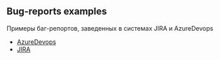 ## Bug-reports examples
Примеры баг-репортов, заведенных в системах JIRA и AzureDevops
- [AzureDevops](https://drive.google.com/drive/folders/1ZQ2zR1JBstuR8f6qqhR_-hOTXf4De6Df?usp=share_link)
- [JIRA](https://drive.google.com/drive/folders/1QZSvHz10ca_PEXC4pxnMtZoqoTSgBSn3?usp=share_link)
